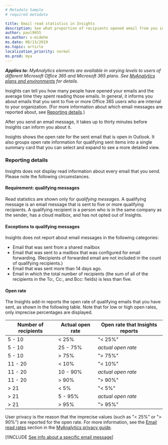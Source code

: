 ```yaml
---
# Metadata Sample
# required metadata

title: Email read statistics in Insights
description: See what proportion of recipients opened email from you in Insights
author: paul9955
ms.author: v-midehm
ms.date: 08/13/2019
ms.topic: article
localization_priority: normal 
ms.prod: mya
---
```


_**Applies to:** MyAnalytics elements are available in varying levels to users of different Microsoft Office 365 and Microsoft 365 plans. See [MyAnalytics plans and environments](../../overview/plans-environments.md) for details._ 

Insights can tell you how many people have opened your emails and the average time they spent reading those emails. In general, it informs you about emails that you sent to five or more Office 365 users who are internal to your organization. (For more information about which email messages are reported about, see [Reporting details](#reporting-details).) 

After you send an email message, it takes up to thirty minutes before Insights can inform you about it. 

Insights shows the open rate for the sent email that is open in Outlook. It also groups open rate information for qualifying sent items into a single summary card that you can select and expand to see a more detailed view.

### Reporting details

Insights does not display read information about every email that you send. Please note the following circumstances.

#### Requirement: qualifying messages

Read statistics are shown only for _qualifying messages_. A qualifying message is an email message that is sent to five or more qualifying recipients. A qualifying recipient is a person who is in the same company as the sender, has a cloud mailbox, and has not opted out of Insights.

#### Exceptions to qualifying messages

Insights does not report about email messages in the following categories:

 * Email that was sent from a shared mailbox
 * Email that was sent to a mailbox that was configured for email forwarding. (Recipients of forwarded email are not included in the count of qualifying recipients.)
 * Email that was sent more than 14 days ago.
 * Email in which the total number of recipients (the sum of all of the recipients in the To:, Cc:, and Bcc: fields) is less than five.

#### Open rate

The Insights add-in reports the open rate of qualifying emails that you have sent, as shown in the following table. Note that for low or high open rates, only imprecise percentages are displayed.  

| Number of recipients | Actual open rate | Open rate that Insights reports | 
| ------- | -------- | ------- |
| 5 - 10  | < 25%    | "< 25%" |
| 5 - 10  | 25 - 75% | _actual open rate_ |
| 5 - 10  | > 75%    | "> 75%" |
| 11 - 20 | < 10%    | "< 10%" |
| 11 - 20 | 10 - 90% | _actual open rate_ |
| 11 - 20 | > 90%    | "> 90%" |
|  > 21   | < 5%     | "< 5%"  |
|  > 21   | 5 - 95%  | _actual open rate_ |
|  > 21   | > 95%    | "> 95%" |

User privacy is the reason that the imprecise values (such as "< 25%" or "> 90%") are reported for the open rate. For more information, see the [Email read rates](../../overview/privacy-guide.md#email-read-rates) section in the [MyAnalytics privacy guide](../../Overview/privacy-guide.md). 

[!INCLUDE [See info about a specific email message](../../Includes/to-see-info-about-email-message.md)]
